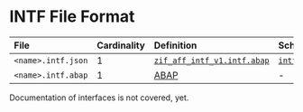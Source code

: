 # INTF File Format

File | Cardinality | Definition | Schema | Example
:--- | :---  | :--- | :--- | :---
`<name>.intf.json` | 1 | [`zif_aff_intf_v1.intf.abap`](./type/zif_aff_intf_v1.intf.abap) | [`intf.json`](./intf.json) | [`z_aff_example_intf.intf.json`](./examples/z_aff_example_intf.intf.json)
`<name>.intf.abap` | 1 | [ABAP](https://help.sap.com/doc/abapdocu_cp_index_htm/CLOUD/en-US/index.htm?file=abapinterface_definition.htm) | - | [`z_aff_example_intf.intf.abap`](./examples/z_aff_example_intf.intf.abap)

Documentation of interfaces is not covered, yet.
